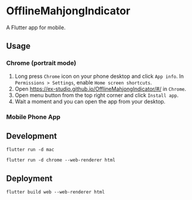 # OfflineMahjongIndicator

A Flutter app for mobile.

## Usage

### Chrome (portrait mode)

1. Long press `Chrome` icon on your phone desktop and click `App info`. In `Permissions > Settings`, enable `Home screen shortcuts`.
1. Open <https://ex-studio.github.io/OfflineMahjongIndicator/#/> in `Chrome`.
1. Open menu button from the top right corner and click `Install app`.
1. Wait a moment and you can open the app from your desktop.

### Mobile Phone App



## Development

```
flutter run -d mac
```

```
flutter run -d chrome --web-renderer html
```

## Deployment

```
flutter build web --web-renderer html
```
